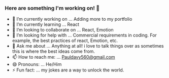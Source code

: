 ### Here are something I'm working on! 👋

- 🔭 I’m currently working on ... Adding more to my portfolio
- 🌱 I’m currently learning ... React
- 👯 I’m looking to collaborate on ... React, Emotion                                
- 🤔 I’m looking for help with ... Commercial requirements in coding. For example, the best practices of react, Emotion, etc.
- 💬 Ask me about ... Anything at all! i love to talk things over as sometimes this is where the best ideas come from.
- 📫 How to reach me: ... Pauldavy560@gmail.com
- 😄 Pronouns: ... He/Him
- ⚡ Fun fact: ... my jokes are a way to unlock the world.
